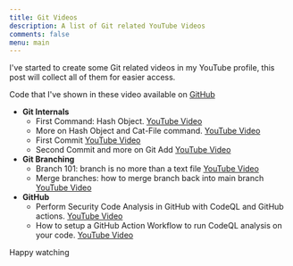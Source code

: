 ```yaml
---
title: Git Videos
description: A list of Git related YouTube Videos
comments: false
menu: main
---
```


I've started to create some Git related videos in my YouTube profile, this post will collect all of them for easier access.

Code that I've shown in these video available on [GitHub](https://github.com/alkampfergit/GitCoursePublic)

- **Git Internals**
  - First Command: Hash Object. [YouTube Video](https://youtu.be/oSX9XBoZLRk) 
  - More on Hash Object and Cat-File command. [YouTube Video](https://youtu.be/KJ34Nw6Pco0)
  - First Commit [YouTube Video](https://youtu.be/1YK2utXGUVA)
  - Second Commit and more on Git Add [YouTube Video](https://youtu.be/pR9FtRYSZ8c)
- **Git Branching**
  - Branch 101: branch is no more than a text file [YouTube Video](https://youtu.be/jPqeAOghyTA)
  - Merge branches: how to merge branch back into main branch [YouTube Video](https://youtu.be/7OVa5qsHZVw)
- **GitHub**
  - Perform Security Code Analysis in GitHub with CodeQL and GitHub actions. [YouTube Video](https://youtu.be/5x0FXK0rUT0)
  - How to setup a GitHub Action Workflow to run CodeQL analysis on your code. [YouTube Video](https://youtu.be/syNCq7h-CNA)

Happy watching